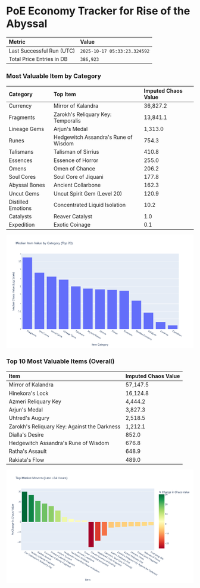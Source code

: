 # PoE Economy Tracker for Rise of the Abyssal

<!-- START_MAINTENANCE -->
| Metric | Value |
|:---|:---|
| Last Successful Run (UTC) | `2025-10-17 05:33:23.324592` |
| Total Price Entries in DB | `386,923` |

<!-- END_MAINTENANCE -->

<!-- START_DATAFRAME_DEBUG -->
<!-- END_DATAFRAME_DEBUG -->

<!-- START_CATEGORY_ANALYSIS -->
### Most Valuable Item by Category
| Category | Top Item | Imputed Chaos Value |
| :--- | :--- | :--- |
| Currency | Mirror of Kalandra | 36,827.2 |
| Fragments | Zarokh's Reliquary Key: Temporalis | 13,841.1 |
| Lineage Gems | Arjun's Medal | 1,313.0 |
| Runes | Hedgewitch Assandra's Rune of Wisdom | 754.3 |
| Talismans | Talisman of Sirrius | 410.8 |
| Essences | Essence of Horror | 255.0 |
| Omens | Omen of Chance | 206.2 |
| Soul Cores | Soul Core of Jiquani | 177.8 |
| Abyssal Bones | Ancient Collarbone | 162.3 |
| Uncut Gems | Uncut Spirit Gem (Level 20) | 120.9 |
| Distilled Emotions | Concentrated Liquid Isolation | 10.2 |
| Catalysts | Reaver Catalyst | 1.0 |
| Expedition | Exotic Coinage | 0.1 |


![Category Analysis Chart](charts/category_analysis.png)
<!-- END_ANALYSIS -->

<!-- START_ANALYSIS -->
### Top 10 Most Valuable Items (Overall)
| Item | Imputed Chaos Value |
| :--- | :--- |
| Mirror of Kalandra | 57,147.5 |
| Hinekora's Lock | 16,124.8 |
| Azmeri Reliquary Key | 4,444.2 |
| Arjun's Medal | 3,827.3 |
| Uhtred's Augury | 2,518.5 |
| Zarokh's Reliquary Key: Against the Darkness | 1,212.1 |
| Dialla's Desire | 852.0 |
| Hedgewitch Assandra's Rune of Wisdom | 676.8 |
| Ratha's Assault | 648.9 |
| Rakiata's Flow | 489.0 |


![Market Movers Chart](charts/market_movers.png)
<!-- END_ANALYSIS -->
